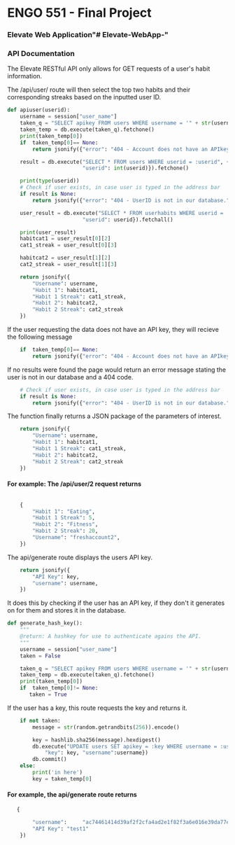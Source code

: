 # ENGO 551 - Final Project

### Elevate Web Application"# Elevate-WebApp-"

### API Documentation

The Elevate RESTful API only allows for GET requests of a user's habit information.

The /api/user/<userid> route will then select the top two habits and their corresponding streaks based on the inputted user ID.

```python
def apiuser(userid):
    username = session["user_name"]
    taken_q = "SELECT apikey FROM users WHERE username = '" + str(username) + "'"
    taken_temp = db.execute(taken_q).fetchone()
    print(taken_temp[0])
    if  taken_temp[0]== None:
        return jsonify({"error": "404 - Account does not have an APIkey."})

    result = db.execute("SELECT * FROM users WHERE userid = :userid", {
                        "userid": int(userid)}).fetchone()

    print(type(userid))
    # Check if user exists, in case user is typed in the address bar
    if result is None:
        return jsonify({"error": "404 - UserID is not in our database."}), 404

    user_result = db.execute("SELECT * FROM userhabits WHERE userid = :userid", {
                        "userid": userid}).fetchall()

    print(user_result)
    habitcat1 = user_result[0][2]
    cat1_streak = user_result[0][3]

    habitcat2 = user_result[1][2]
    cat2_streak = user_result[1][3]

    return jsonify({
        "Username": username,
        "Habit 1": habitcat1,
        "Habit 1 Streak": cat1_streak,
        "Habit 2": habitcat2,
        "Habit 2 Streak": cat2_streak
    })
```

If the user requesting the data does not have an API key, they will recieve the following message

```python
    if  taken_temp[0]== None:
        return jsonify({"error": "404 - Account does not have an APIkey."})

```

If no results were found the page would return an error message stating the user is not in our database and a 404 code.

```python
    # Check if user exists, in case user is typed in the address bar
    if result is None:
        return jsonify({"error": "404 - UserID is not in our database."}), 404

```

The function finally returns a JSON package of the parameters of interest.

```python
    return jsonify({
        "Username": username,
        "Habit 1": habitcat1,
        "Habit 1 Streak": cat1_streak,
        "Habit 2": habitcat2,
        "Habit 2 Streak": cat2_streak
    })
```

#### For example: The /api/user/2 request returns

```python

    {
        "Habit 1": "Eating",
        "Habit 1 Streak": 5,
        "Habit 2": "Fitness",
        "Habit 2 Streak": 20,
        "Username": "freshaccount2",
    })
```

The api/generate route displays the users API key.

```python
    return jsonify({
        "API Key": key,
        "username": username,
    })

```

It does this by checking if the user has an API key, if they don't it generates on for them and stores it in the database.

```python
def generate_hash_key():
    """
    @return: A hashkey for use to authenticate agains the API.
    """
    username = session["user_name"]
    taken = False

    taken_q = "SELECT apikey FROM users WHERE username = '" + str(username) + "'"
    taken_temp = db.execute(taken_q).fetchone()
    print(taken_temp[0])
    if  taken_temp[0]!= None:
       taken = True

```

If the user has a key, this route requests the key and returns it.

```python
    if not taken:
        message = str(random.getrandbits(256)).encode()

        key = hashlib.sha256(message).hexdigest()
        db.execute("UPDATE users SET apikey = :key WHERE username = :username", {
            "key": key, "username":username})
        db.commit()
    else:
        print('in here')
        key = taken_temp[0]
```

#### For example, the api/generate route returns

```python
   {

        "username": 	"ac74461414d39af2f2cfa4ad2e1f82f3a6e016e39da77e716248d3fda8af7ec6",
        "API Key": "test1"
    })
```
